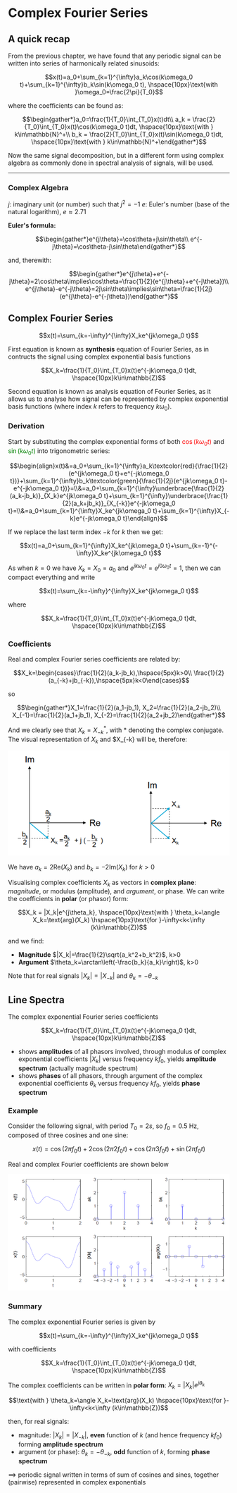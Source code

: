 # Complex Fourier Series

## A quick recap

From the previous chapter, we have found that any periodic signal can be written into series of harmonically related sinusoids:

$$x(t)=a_0+\sum_{k=1}^{\infty}a_k\cos(k\omega_0 t)+\sum_{k=1}^{\infty}b_k\sin(k\omega_0 t), \hspace{10px}\text{with }\omega_0=\frac{2\pi}{T_0}$$

where the coefficients can be found as:

$$\begin{gather*}a_0=\frac{1}{T_0}\int_{T_0}x(t)dt\\ a_k = \frac{2}{T_0}\int_{T_0}x(t)\cos(k\omega_0 t)dt, \hspace{10px}\text{with } k\in\mathbb{N}^+\\ b_k = \frac{2}{T_0}\int_{T_0}x(t)\sin(k\omega_0 t)dt, \hspace{10px}\text{with } k\in\mathbb{N}^+\end{gather*}$$

Now the same signal decomposition, but in a different form using complex algebra as commonly done in spectral analysis of signals, will be used.

---

### Complex Algebra

$j$: imaginary unit (or number) such that $j^2=-1$
$e$: Euler's number (base of the natural logarithm), $e\approx 2.71$

**Euler's formula:**

$$\begin{gather*}e^{j\theta}=\cos\theta+j\sin\theta\\ e^{-j\theta}=\cos\theta-j\sin\theta\end{gather*}$$

and, therewith:

$$\begin{gather*}e^{j\theta}+e^{-j\theta}=2\cos\theta\implies\cos\theta=\frac{1}{2}(e^{j\theta}+e^{-j\theta})\\ e^{j\theta}-e^{-j\theta}=2j\sin\theta\implies\sin\theta=\frac{1}{2j}(e^{j\theta}-e^{-j\theta})\end{gather*}$$

## Complex Fourier Series

$$x(t)=\sum_{k=-\infty}^{\infty}X_ke^{jk\omega_0 t}$$

First equation is known as **synthesis** equation of Fourier Series, as in contructs the signal using complex exponential basis functions

$$X_k=\frac{1}{T_0}\int_{T_0}x(t)e^{-jk\omega_0 t}dt, \hspace{10px}k\in\mathbb{Z}$$

Second equation is known as analysis equation of Fourier Series, as it allows us to analyse how signal can be represented by complex exponential basis functions (where index $k$ refers to frequency $k\omega_0$).

### Derivation

Start by substituting the complex exponential forms of both <font color='red'>$\cos(k\omega_0 t)$</font> and <font color='green'>$\sin(k\omega_0 t)$</font> into trigonometric series:

$$\begin{align}x(t)&=a_0+\sum_{k=1}^{\infty}a_k\textcolor{red}{\frac{1}{2}(e^{jk\omega_0 t}+e^{-jk\omega_0 t})}+\sum_{k=1}^{\infty}b_k\textcolor{green}{\frac{1}{2j}(e^{jk\omega_0 t}-e^{-jk\omega_0 t})}=\\&=a_0+\sum_{k=1}^{\infty}\underbrace{\frac{1}{2}(a_k-jb_k)}_{X_k}e^{jk\omega_0 t}+\sum_{k=1}^{\infty}\underbrace{\frac{1}{2}(a_k+jb_k)}_{X_{-k}}e^{-jk\omega_0 t}=\\&=a_0+\sum_{k=1}^{\infty}X_ke^{jk\omega_0 t}+\sum_{k=1}^{\infty}X_{-k}e^{-jk\omega_0 t}\end{align}$$

If we replace the last term index $-k$ for $k$ then we get:

$$x(t)=a_0+\sum_{k=1}^{\infty}X_ke^{jk\omega_0 t}+\sum_{k=-1}^{-\infty}X_ke^{jk\omega_0 t}$$

As when $k=0$ we have $X_k=X_0=a_0$ and $e^{jk\omega_0 t}=e^{j0\omega_0 t}=1$, then we can compact everything and write

$$x(t)=\sum_{k=-\infty}^{\infty}X_ke^{jk\omega_0 t}$$

where

$$X_k=\frac{1}{T_0}\int_{T_0}x(t)e^{-jk\omega_0 t}dt, \hspace{10px}k\in\mathbb{Z}$$

### Coefficients

Real and complex Fourier series coefficients are related by:

$$X_k=\begin{cases}\frac{1}{2}(a_k-jb_k),\hspace{5px}k>0\\ \frac{1}{2}(a_{-k}+jb_{-k}),\hspace{5px}k<0\end{cases}$$

so

$$\begin{gather*}X_1=\frac{1}{2}(a_1-jb_1), X_2=\frac{1}{2}(a_2-jb_2)\\ X_{-1}=\frac{1}{2}(a_1+jb_1), X_{-2}=\frac{1}{2}(a_2+jb_2)\end{gather*}$$

And we clearly see that $X_k=X^*_{-k}$, with $*$ denoting the complex conjugate. The visual representation of $X_k$ and $X_{-k} will be, therefore:

![complex_plane](./figs/complex_plane.png "complex_plane")

We have $a_k=2\text{Re}(X_k)$ and $b_k=-2\text{Im}(X_k)$ for $k>0$

Visualising complex coefficients $X_k$ as vectors in **complex plane**: *magnitude*, or modulus (amplitude), and *argument*, or phase. We can write the coefficients in **polar** (or phasor) form:

$$X_k = |X_k|e^{j\theta_k}, \hspace{10px}\text{with } \theta_k=\angle X_k=\text{arg}(X_k) \hspace{10px}\text{for }-\infty<k<\infty (k\in\mathbb{Z})$$

and we find:

* **Magnitude** $|X_k|=\frac{1}{2}\sqrt{a_k^2+b_k^2}$, k>0
* **Argument** $\theta_k=\arctan\left(-\frac{b_k}{a_k}\right)$, k>0

Note that for real signals $|X_k|=|X_{-k}|$ and $\theta_k=-\theta_{-k}$

## Line Spectra

The complex exponential Fourier series coefficients

$$X_k=\frac{1}{T_0}\int_{T_0}x(t)e^{-jk\omega_0 t}dt, \hspace{10px}k\in\mathbb{Z}$$

* shows **amplitudes** of all phasors involved, through modulus of complex exponential coefficients $|X_k|$ versus frequency $kf_0$, yields **amplitude spectrum** (actually magnitude spectrum)
* shows **phases** of all phasors, through argument of the complex exponential coefficients $\theta_k$ versus frequency $kf_0$, yields **phase spectrum**

### Example

Consider the following signal, with period $T_0=2s$, so $f_0=0.5$ Hz, composed of three cosines and one sine:

$$x(t)=\cos(2\pi f_0t)+2\cos(2\pi 2f_0t)+\cos(2\pi 3f_0t)+\sin(2\pi f_0t)$$

Real and complex Fourier coefficients are shown below

![coeffs](./figs/coeffs.png "coeffs")

### Summary

The complex exponential Fourier series is given by

$$x(t)=\sum_{k=-\infty}^{\infty}X_ke^{jk\omega_0 t}$$

with coefficients

$$X_k=\frac{1}{T_0}\int_{T_0}x(t)e^{-jk\omega_0 t}dt, \hspace{10px}k\in\mathbb{Z}$$

The complex coefficients can be written in **polar form**: $X_k=|X_k|e^{j\theta_k}$

$$\text{with } \theta_k=\angle X_k=\text{arg}(X_k) \hspace{10px}\text{for }-\infty<k<\infty (k\in\mathbb{Z})$$

then, for real signals:

* magnitude: $|X_k|=|X_{-k}|$, **even** function of $k$ (and hence frequency $kf_0$) forming **amplitude spectrum**
* argument (or phase): $\theta_k=-\theta_{-k}$, **odd** function of $k$, forming **phase spectrum**

$\implies$ periodic signal written in terms of sum of cosines and sines, together (pairwise) represented in complex exponentials
